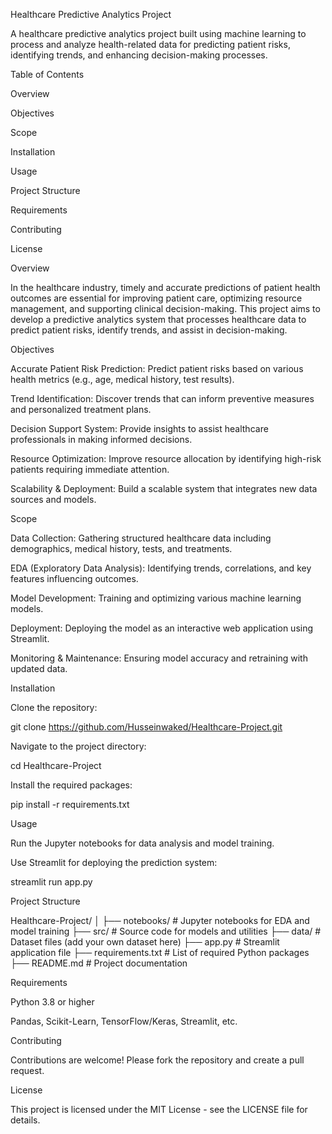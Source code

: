 Healthcare Predictive Analytics Project

A healthcare predictive analytics project built using machine learning to process and analyze health-related data for predicting patient risks, identifying trends, and enhancing decision-making processes.

Table of Contents

Overview

Objectives

Scope

Installation

Usage

Project Structure

Requirements

Contributing

License

Overview

In the healthcare industry, timely and accurate predictions of patient health outcomes are essential for improving patient care, optimizing resource management, and supporting clinical decision-making. This project aims to develop a predictive analytics system that processes healthcare data to predict patient risks, identify trends, and assist in decision-making.

Objectives

Accurate Patient Risk Prediction: Predict patient risks based on various health metrics (e.g., age, medical history, test results).

Trend Identification: Discover trends that can inform preventive measures and personalized treatment plans.

Decision Support System: Provide insights to assist healthcare professionals in making informed decisions.

Resource Optimization: Improve resource allocation by identifying high-risk patients requiring immediate attention.

Scalability & Deployment: Build a scalable system that integrates new data sources and models.

Scope

Data Collection: Gathering structured healthcare data including demographics, medical history, tests, and treatments.

EDA (Exploratory Data Analysis): Identifying trends, correlations, and key features influencing outcomes.

Model Development: Training and optimizing various machine learning models.

Deployment: Deploying the model as an interactive web application using Streamlit.

Monitoring & Maintenance: Ensuring model accuracy and retraining with updated data.

Installation

Clone the repository:

   git clone https://github.com/Husseinwaked/Healthcare-Project.git

Navigate to the project directory:

   cd Healthcare-Project

Install the required packages:

   pip install -r requirements.txt

Usage

Run the Jupyter notebooks for data analysis and model training.

Use Streamlit for deploying the prediction system:

   streamlit run app.py

Project Structure

Healthcare-Project/
│
├── notebooks/        # Jupyter notebooks for EDA and model training
├── src/              # Source code for models and utilities
├── data/             # Dataset files (add your own dataset here)
├── app.py            # Streamlit application file
├── requirements.txt  # List of required Python packages
├── README.md         # Project documentation

Requirements

Python 3.8 or higher

Pandas, Scikit-Learn, TensorFlow/Keras, Streamlit, etc.

Contributing

Contributions are welcome! Please fork the repository and create a pull request.

License

This project is licensed under the MIT License - see the LICENSE file for details.